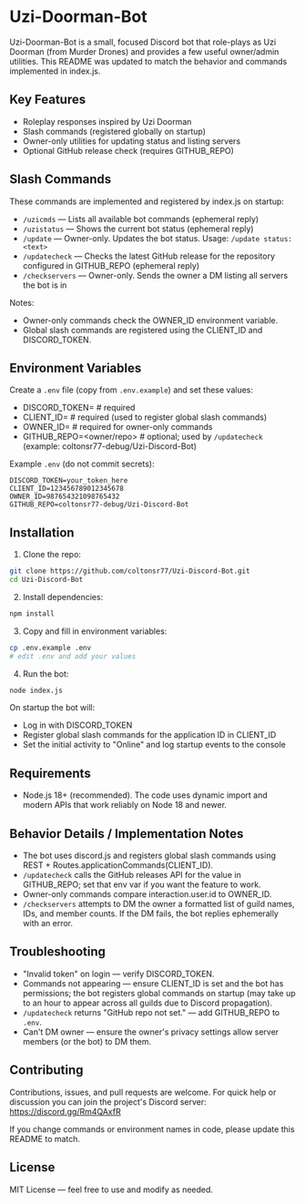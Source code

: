 # Uzi-Doorman-Bot

Uzi-Doorman-Bot is a small, focused Discord bot that role-plays as Uzi Doorman (from Murder Drones) and provides a few useful owner/admin utilities. This README was updated to match the behavior and commands implemented in index.js.

## Key Features
- Roleplay responses inspired by Uzi Doorman
- Slash commands (registered globally on startup)
- Owner-only utilities for updating status and listing servers
- Optional GitHub release check (requires GITHUB_REPO)

## Slash Commands
These commands are implemented and registered by index.js on startup:

- `/uzicmds` — Lists all available bot commands (ephemeral reply)
- `/uzistatus` — Shows the current bot status (ephemeral reply)
- `/update` — Owner-only. Updates the bot status. Usage: `/update status:<text>`
- `/updatecheck` — Checks the latest GitHub release for the repository configured in GITHUB_REPO (ephemeral reply)
- `/checkservers` — Owner-only. Sends the owner a DM listing all servers the bot is in

Notes:
- Owner-only commands check the OWNER_ID environment variable.
- Global slash commands are registered using the CLIENT_ID and DISCORD_TOKEN.

## Environment Variables
Create a `.env` file (copy from `.env.example`) and set these values:

- DISCORD_TOKEN=<your-bot-token>         # required
- CLIENT_ID=<your-application-client-id> # required (used to register global slash commands)
- OWNER_ID=<your-user-id>                # required for owner-only commands
- GITHUB_REPO=<owner/repo>               # optional; used by `/updatecheck` (example: coltonsr77-debug/Uzi-Discord-Bot)

Example `.env` (do not commit secrets):
```env
DISCORD_TOKEN=your_token_here
CLIENT_ID=123456789012345678
OWNER_ID=987654321098765432
GITHUB_REPO=coltonsr77-debug/Uzi-Discord-Bot
```

## Installation

1. Clone the repo:
```bash
git clone https://github.com/coltonsr77/Uzi-Discord-Bot.git
cd Uzi-Discord-Bot
```

2. Install dependencies:
```bash
npm install
```

3. Copy and fill in environment variables:
```bash
cp .env.example .env
# edit .env and add your values
```

4. Run the bot:
```bash
node index.js
```

On startup the bot will:
- Log in with DISCORD_TOKEN
- Register global slash commands for the application ID in CLIENT_ID
- Set the initial activity to "Online" and log startup events to the console

## Requirements
- Node.js 18+ (recommended). The code uses dynamic import and modern APIs that work reliably on Node 18 and newer.

## Behavior Details / Implementation Notes
- The bot uses discord.js and registers global slash commands using REST + Routes.applicationCommands(CLIENT_ID).
- `/updatecheck` calls the GitHub releases API for the value in GITHUB_REPO; set that env var if you want the feature to work.
- Owner-only commands compare interaction.user.id to OWNER_ID.
- `/checkservers` attempts to DM the owner a formatted list of guild names, IDs, and member counts. If the DM fails, the bot replies ephemerally with an error.

## Troubleshooting
- "Invalid token" on login — verify DISCORD_TOKEN.
- Commands not appearing — ensure CLIENT_ID is set and the bot has permissions; the bot registers global commands on startup (may take up to an hour to appear across all guilds due to Discord propagation).
- `/updatecheck` returns "GitHub repo not set." — add GITHUB_REPO to `.env`.
- Can't DM owner — ensure the owner's privacy settings allow server members (or the bot) to DM them.

## Contributing
Contributions, issues, and pull requests are welcome. For quick help or discussion you can join the project's Discord server: https://discord.gg/Rm4QAxfR

If you change commands or environment names in code, please update this README to match.

## License
MIT License — feel free to use and modify as needed.
